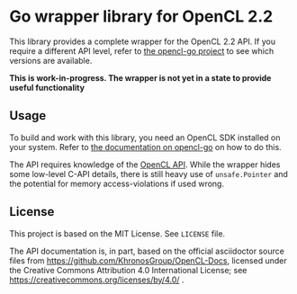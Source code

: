 # Go wrapper library for OpenCL 2.2

This library provides a complete wrapper for the OpenCL 2.2 API.
If you require a different API level, refer to [the opencl-go project][opencl-go] to see which versions are available.

**This is work-in-progress. The wrapper is not yet in a state to provide useful functionality**

## Usage

To build and work with this library, you need an OpenCL SDK installed on your system.
Refer to [the documentation on opencl-go][opencl-go] on how to do this.

The API requires knowledge of the [OpenCL API][opencl-api]. While the wrapper hides some low-level C-API details,
there is still heavy use of `unsafe.Pointer` and the potential for memory access-violations if used wrong.

[opencl-api]: https://registry.khronos.org/OpenCL/sdk/2.2/docs/man/html/
[opencl-go]: https://opencl-go.github.com

## License

This project is based on the MIT License. See `LICENSE` file.

The API documentation is, in part, based on the official asciidoctor source files from https://github.com/KhronosGroup/OpenCL-Docs,
licensed under the Creative Commons Attribution 4.0 International License; see https://creativecommons.org/licenses/by/4.0/ .
